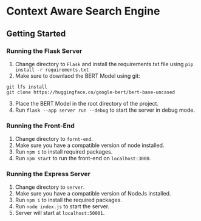 # Context Aware Search Engine

## Getting Started

### Running the Flask Server

1. Change directory to `Flask` and install the requirements.txt file using `pip install -r requirements.txt`
2. Make sure to downlaod the BERT Model using git:

```
git lfs install
git clone https://huggingface.co/google-bert/bert-base-uncased
```

3. Place the BERT Model in the root directory of the project.
4. Run `flask --app server run --debug` to start the server in debug mode.

### Running the Front-End

1. Change directory to `fornt-end`.
2. Make sure you have a compatible version of node installed.
3. Run `npm i` to install required packages.
4. Run `npm start` to run the front-end on `localhost:3000`.

### Running the Express Server

1. Change directory to `server`.
2. Make sure you have a compatible version of NodeJs installed.
3. Run `npm i` to install the required packages.
4. Run `node index.js` to start the server.
5. Server will start at `localhost:50001`.
